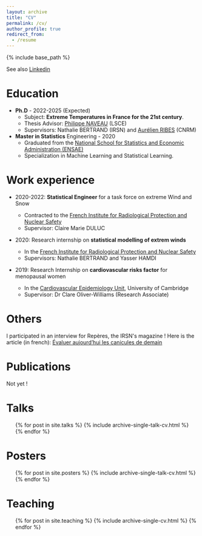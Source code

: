 ```yaml
---
layout: archive
title: "CV"
permalink: /cv/
author_profile: true
redirect_from:
  - /resume
---
```


{% include base_path %}

See also [Linkedin](https://fr.linkedin.com/in/occitane-barbaux/en)


# Education

* **Ph.D** - 2022-2025 (Expected)
  *  Subject: **Extreme Temperatures in France for the 21st century**.
  *  Thesis Advisor: [Philippe NAVEAU](https://www.lsce.ipsl.fr/Pisp/philippe.naveau/)  (LSCE)
  *  Supervisors: Nathalie BERTRAND (IRSN) and [Aurélien RIBES](https://www.umr-cnrm.fr/spip.php?article23) (CNRM)
* **Master in Statistics** Engineering - 2020
  * Graduated from the [National School for Statistics and Economic Administration (ENSAE)](https://www.ensae.fr/lecole/presentation-de-lensae-paris)
  * Specialization in Machine Learning and Statistical Learning.

Work experience
======
* 2020-2022: **Statistical Engineer** for a task force on extreme Wind and Snow
  * Contracted to the [French Institute for Radiological Protection and Nuclear Safety](https://www.irsn.fr/linstitut/qui-sommes-nous)
  * Supervisor: Claire Marie DULUC

* 2020: Research internship on **statistical modelling of extrem winds**
  * In the [French Institute for Radiological Protection and Nuclear Safety](https://www.irsn.fr/linstitut/qui-sommes-nous)
  * Supervisors: Nathalie BERTRAND and Yasser HAMDI

* 2019: Research Internship on **cardiovascular risks factor** for menopausal women
  * In the [Cardiovascular Epidemiology Unit](https://www.phpc.cam.ac.uk/ceu/), University of Cambridge
  * Supervisor: Dr Clare Oliver-Williams (Research Associate)
  
Others
======
I participated in an interview for Repères, the IRSN's magazine ! Here is the article (in french): [Évaluer aujourd’hui les canicules de demain](https://reperes.irsn.fr/dossier/reportage-evaluer-aujourdhui-les-canicules-de-demain)

Publications
======
Not yet !

<!---
<ul>{% for post in site.publications %}
    {% include archive-single-cv.html %}
  {% endfor %}</ul>
  --->

Talks
======
  <ul>{% for post in site.talks %}
    {% include archive-single-talk-cv.html %}
  {% endfor %}</ul>

Posters
======
  <ul>{% for post in site.posters %}
    {% include archive-single-talk-cv.html %}
  {% endfor %}</ul>
  
Teaching
======
  <ul>{% for post in site.teaching %}
    {% include archive-single-cv.html %}
  {% endfor %}</ul>
  

